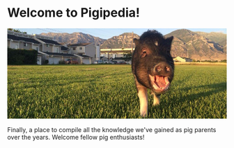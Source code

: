 <!-- TITLE: Pigipedia -->
<!-- SUBTITLE: The official wiki for mini pig parents and enthusiasts! -->

# Welcome to Pigipedia!

![10579973 10154427175070621 3121957996722441159 N](/uploads/10579973-10154427175070621-3121957996722441159-n.jpg "10579973 10154427175070621 3121957996722441159 N")

Finally, a place to compile all the knowledge we've gained as pig parents over the years. Welcome fellow pig enthusiasts!